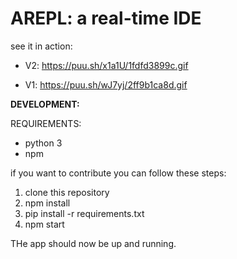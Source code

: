 # AREPL: a real-time IDE

see it in action:

* V2: https://puu.sh/x1a1U/1fdfd3899c.gif

* V1: https://puu.sh/wJ7yj/2ff9b1ca8d.gif

**DEVELOPMENT:**

REQUIREMENTS:
* python 3
* npm

if you want to contribute you can follow these steps:
1. clone this repository
2. npm install
3. pip install -r requirements.txt
4. npm start

THe app should now be up and running.
